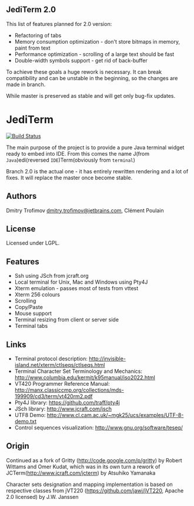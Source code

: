 JediTerm 2.0
------------

This list of features planned for 2.0 version:

* Refactoring of tabs
* Memory consumption optimization - don't store bitmaps in memory, paint from text
* Performance optimization - scrolling of a large text should be fast
* Double-width symbols support - get rid of back-buffer

To achieve these goals a huge rework is necessary. It can break compatibility and can be unstable in the
beginning, so the changes are made in branch.

While master is preserved as stable and will get only bug-fix updates.



JediTerm
========

[![Build Status](https://travis-ci.org/JetBrains/jediterm.png?branch=master)](https://travis-ci.org/JetBrains/jediterm)

The main purpose of the project is to provide a pure Java terminal widget ready
to embed into IDE. From this comes the name
J(from `Java`)edi(reversed `IDE`)Term(obviously from `terminal`)

Branch 2.0 is the actual one - it has entirely rewritten rendering and a lot of fixes.
It will replace the master once become stable.


Authors
-------
Dmitry Trofimov <dmitry.trofimov@jetbrains.com>, Clément Poulain


License
-------
Licensed under LGPL.


Features
--------

* Ssh using JSch from jcraft.org 
* Local terminal for Unix, Mac and Windows using Pty4J
* Xterm emulation - passes most of tests from vttest 
* Xterm 256 colours
* Scrolling
* Copy/Paste
* Mouse support
* Terminal resizing from client or server side
* Terminal tabs 



Links
-----
 * Terminal protocol description: http://invisible-island.net/xterm/ctlseqs/ctlseqs.html
 * Terminal Character Set Terminology and Mechanics: http://www.columbia.edu/kermit/k95manual/iso2022.html
 * VT420 Programmer Reference Manual: http://manx.classiccmp.org/collections/mds-199909/cd3/term/vt420rm2.pdf
 * Pty4J library: https://github.com/traff/pty4j
 * JSch library: http://www.jcraft.com/jsch
 * UTF8 Demo: http://www.cl.cam.ac.uk/~mgk25/ucs/examples/UTF-8-demo.txt
 * Control sequences visualization: http://www.gnu.org/software/teseq/



Origin
------
Continued as a fork of Gritty (http://code.google.com/p/gritty) by Robert Wittams
and Omer Kudat, which was in its own turn a rework of
JCTerm(http://www.jcraft.com/jcterm) by Atsuhiko Yamanaka

Character sets designation and mapping implementation is based on
respective classes from jVT220 (https://github.com/jawi/jVT220, Apache 2.0 licensed) by J.W. Janssen
